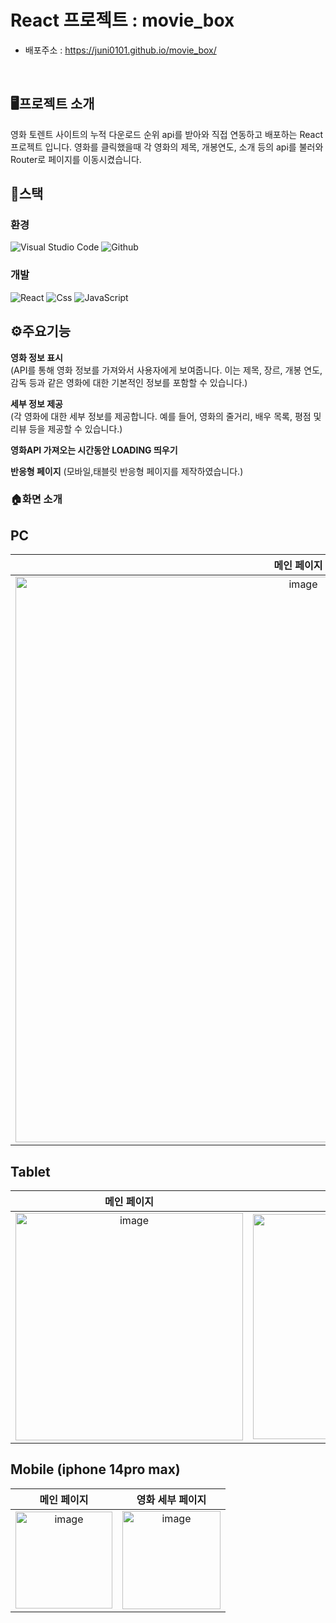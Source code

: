 # React 프로젝트 : movie_box
- 배포주소 : https://juni0101.github.io/movie_box/
<br>

## 🖥프로젝트 소개
영화 토렌트 사이트의 누적 다운로드 순위 api를 받아와 직접 연동하고 배포하는 React 프로젝트 입니다. 
영화를 클릭했을때 각 영화의 제목, 개봉연도, 소개 등의 api를 불러와 Router로 페이지를 이동시켰습니다. 
<br>


## 🔧스택 
### 환경 <br>
![Visual Studio Code](https://img.shields.io/badge/Visual%20Studio%20Code-007ACC?style=for-the-badge&logo=Visual%20Studio%20Code&logoColor=white)
![Github](https://img.shields.io/badge/GitHub-181717?style=for-the-badge&logo=GitHub&logoColor=white)         

### 개발 <br>
![React](https://img.shields.io/badge/React-20232A?style=for-the-badge&logo=react&logoColor=61DAFB)
![Css](https://img.shields.io/badge/Css-1572B6?style=for-the-badge&logo=css3&logoColor=fff)
![JavaScript](https://img.shields.io/badge/JavaScript-F7DF1E?style=for-the-badge&logo=Javascript&logoColor=white)




## ⚙주요기능
**영화 정보 표시** <br>
(API를 통해 영화 정보를 가져와서 사용자에게 보여줍니다. 이는 제목, 장르, 개봉 연도, 감독 등과 같은 영화에 대한 기본적인 정보를 포함할 수 있습니다.)
  
**세부 정보 제공**  <br>
(각 영화에 대한 세부 정보를 제공합니다. 예를 들어, 영화의 줄거리, 배우 목록, 평점 및 리뷰 등을 제공할 수 있습니다.) 

**영화API 가져오는 시간동안 LOADING 띄우기**

**반응형 페이지** (모바일,태블릿 반응형 페이지를 제작하였습니다.)





### 🏠화면 소개
## PC
| 메인 페이지  |  영화 세부 페이지   |
| :-------------------------------------------: | :------------: |
| <img width="905" alt="image" src="https://github.com/juni0101/movie_box/assets/122968167/ac782494-830d-48d9-9bd8-d7aa09bcdcd9">| <img width="776" alt="image" src="https://github.com/juni0101/movie_box/assets/122968167/74e6b9c9-da95-4980-8fe0-259e346fcb21">

## Tablet
| 메인 페이지  |  영화 세부 페이지    |
| :-------------------------------------------: | :------------: |
|  <img width="364" alt="image" src="https://github.com/juni0101/movie_box/assets/122968167/48b256ac-aac4-4c56-9cc9-cee1d87518f7">| <img width="360" alt="image" src="https://github.com/juni0101/movie_box/assets/122968167/efcc0d06-884e-418a-824b-b8055999d4a8">

## Mobile (iphone 14pro max)
| 메인 페이지  |  영화 세부 페이지   |
| :-------------------------------------------: | :------------: |
|<img width="155" alt="image" src="https://github.com/juni0101/movie_box/assets/122968167/0e5cb27d-66ed-4d50-853b-9e3f138e98b4">|  <img width="157" alt="image" src="https://github.com/juni0101/movie_box/assets/122968167/976672f8-ae13-4c20-ba6f-7aab06daaed7">


